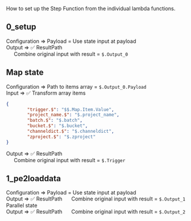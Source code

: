 How to set up the Step Function from the individual lambda functions.

## 0_setup
Configuration => Payload = Use state input at payload  
Output => :white_check_mark: ResultPath  
&ensp;&ensp;&ensp;Combine original input with result = `$.Output_0`

## Map state
Configuration => Path to items array = `$.Output_0.Payload`  
Input => :white_check_mark: Transform array items
```json
{
        "trigger.$": "$$.Map.Item.Value",
        "project_name.$": "$.project_name",
        "batch.$": "$.batch",
        "bucket.$": "$.bucket",
        "channeldict.$": "$.channeldict",
        "zproject.$": "$.zproject"
}
```
Output => :white_check_mark: ResultPath  
&ensp;&ensp;&ensp;Combine original input with result = `$.Trigger`

## 1_pe2loaddata
Configuration => Payload = Use state input at payload  
Output => :white_check_mark: ResultPath
&ensp;&ensp;&ensp;Combine original input with result = `$.Output_1`  
Parallel state  
Output => :white_check_mark: ResultPath
&ensp;&ensp;&ensp;Combine original input with result = `$.Output_2`
